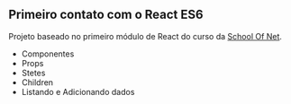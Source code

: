 ## Primeiro contato com o React ES6 

Projeto baseado no primeiro módulo de React do curso da [School Of Net](https://www.schoolofnet.com/curso-reactjs/).

- Componentes
- Props
- Stetes
- Children
- Listando e Adicionando dados